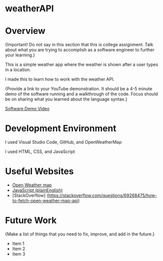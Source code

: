 # weatherAPI
# Overview

{Important! Do not say in this section that this is college assignment. Talk about what you are trying to accomplish as a software engineer to further your learning.}

This is a simple weather app where the weather is shown after a user types in a location.

I made this to learn how to work with the weather API.

{Provide a link to your YouTube demonstration. It should be a 4-5 minute demo of the software running and a walkthrough of the code. Focus should be on sharing what you learned about the language syntax.}

[Software Demo Video](http://youtube.link.goes.here)

# Development Environment

I used Visual Studio Code, GitHub, and OpenWeatherMap

I used HTML, CSS, and JavaScript

# Useful Websites



- [Open Weather map ](https://openweathermap.org/api)
- [JavaScript (plainEnglish)](https://javascript.plainenglish.io/)
- [StackOverflow] (https://stackoverflow.com/questions/69268475/how-to-fetch-open-weather-map-api)

# Future Work

{Make a list of things that you need to fix, improve, and add in the future.}

- Item 1
- Item 2
- Item 3
